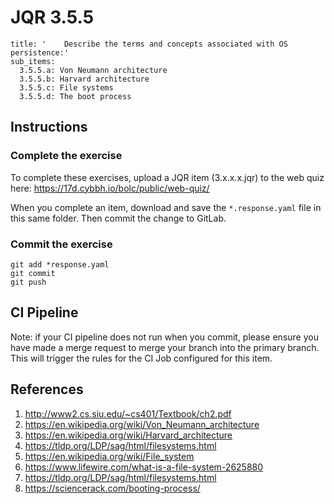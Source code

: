 # JQR 3.5.5

```
title: '	Describe the terms and concepts associated with OS persistence:'
sub_items:
  3.5.5.a: Von Neumann architecture
  3.5.5.b: Harvard architecture
  3.5.5.c: File systems
  3.5.5.d: The boot process
```

## Instructions

### Complete the exercise

To complete these exercises, upload a JQR item (3.x.x.x.jqr) to the web quiz here: https://17d.cybbh.io/bolc/public/web-quiz/

When you complete an item, download and save the `*.response.yaml` file in this same folder. Then commit the change to GitLab.

### Commit the exercise

```
git add *response.yaml
git commit
git push
```

## CI Pipeline

Note: if your CI pipeline does not run when you commit, please ensure you have made a merge request to merge
your branch into the primary branch. This will trigger the rules for the CI Job configured for this item.



## References

1. http://www2.cs.siu.edu/~cs401/Textbook/ch2.pdf
2. https://en.wikipedia.org/wiki/Von_Neumann_architecture
3. https://en.wikipedia.org/wiki/Harvard_architecture
4. https://tldp.org/LDP/sag/html/filesystems.html
5. https://en.wikipedia.org/wiki/File_system
6. https://www.lifewire.com/what-is-a-file-system-2625880
7. https://tldp.org/LDP/sag/html/filesystems.html
8. https://sciencerack.com/booting-process/
